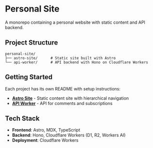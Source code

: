 # Personal Site

A monorepo containing a personal website with static content and API backend.

## Project Structure

```
personal-site/
├── astro-site/      # Static site built with Astro
└── api-worker/      # API backend with Hono on Cloudflare Workers
```

## Getting Started

Each project has its own README with setup instructions:

- **[Astro Site](./astro-site/README.md)** - Static content site with hierarchical navigation
- **[API Worker](./api-worker/README.md)** - API for comments and subscriptions

## Tech Stack

- **Frontend**: Astro, MDX, TypeScript
- **Backend**: Hono, Cloudflare Workers (D1, R2, Workers AI)
- **Deployment**: Cloudflare Workers


